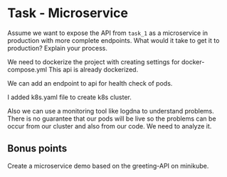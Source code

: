 # Task - Microservice

Assume we want to expose the API from `task_1` as a microservice in production with more complete endpoints.
What would it take to get it to production? Explain your process.

We need to dockerize the project with creating settings for docker-compose.yml This api is already dockerized.

We can add an endpoint to api for health check of pods.

I added k8s.yaml file to create k8s cluster. 

Also we can use a monitoring tool like logdna to understand problems. There is no guarantee that our pods will be live so the problems can be occur from our cluster and also from our code. We need to analyze it.

## Bonus points
Create a microservice demo based on the greeting-API on minikube.